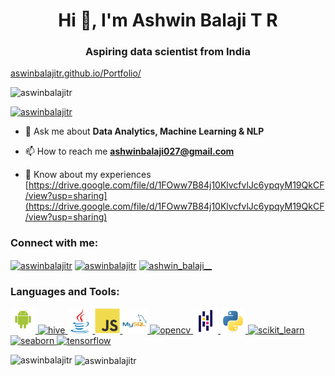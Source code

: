 <h1 align="center">Hi 👋, I'm Ashwin Balaji T R</h1>
<h3 align="center">Aspiring data scientist from India</h3>
<a align="center" href="https://aswinbalajitr.github.io/Portfolio/">aswinbalajitr.github.io/Portfolio/</a>

<p align="left"> <img src="https://komarev.com/ghpvc/?username=aswinbalajitr&label=Profile%20views&color=0e75b6&style=flat" alt="aswinbalajitr" /> </p>

<p align="left"> <a href="https://twitter.com/aswinbalajitr" target="blank"><img src="https://img.shields.io/twitter/follow/aswinbalajitr?logo=twitter&style=for-the-badge" alt="aswinbalajitr" /></a> </p>

- 💬 Ask me about **Data Analytics, Machine Learning & NLP**

- 📫 How to reach me **ashwinbalaji027@gmail.com**

- 📄 Know about my experiences [https://drive.google.com/file/d/1FOww7B84j10KlvcfvlJc6ypqyM19QkCF/view?usp=sharing](https://drive.google.com/file/d/1FOww7B84j10KlvcfvlJc6ypqyM19QkCF/view?usp=sharing)

<h3 align="left">Connect with me:</h3>
<p align="left">
<a href="https://twitter.com/aswinbalajitr" target="blank"><img align="center" src="https://raw.githubusercontent.com/rahuldkjain/github-profile-readme-generator/master/src/images/icons/Social/twitter.svg" alt="aswinbalajitr" height="30" width="40" /></a>
<a href="https://linkedin.com/in/aswinbalajitr" target="blank"><img align="center" src="https://raw.githubusercontent.com/rahuldkjain/github-profile-readme-generator/master/src/images/icons/Social/linked-in-alt.svg" alt="aswinbalajitr" height="30" width="40" /></a>
<a href="https://instagram.com/ashwin_balaji__" target="blank"><img align="center" src="https://raw.githubusercontent.com/rahuldkjain/github-profile-readme-generator/master/src/images/icons/Social/instagram.svg" alt="ashwin_balaji__" height="30" width="40" /></a>
</p>

<h3 align="left">Languages and Tools:</h3>
<p align="left"> <a href="https://developer.android.com" target="_blank" rel="noreferrer"> <img src="https://raw.githubusercontent.com/devicons/devicon/master/icons/android/android-original-wordmark.svg" alt="android" width="40" height="40"/> </a> <a href="https://hive.apache.org/" target="_blank" rel="noreferrer"> <img src="https://www.vectorlogo.zone/logos/apache_hive/apache_hive-icon.svg" alt="hive" width="40" height="40"/> </a> <a href="https://www.java.com" target="_blank" rel="noreferrer"> <img src="https://raw.githubusercontent.com/devicons/devicon/master/icons/java/java-original.svg" alt="java" width="40" height="40"/> </a> <a href="https://developer.mozilla.org/en-US/docs/Web/JavaScript" target="_blank" rel="noreferrer"> <img src="https://raw.githubusercontent.com/devicons/devicon/master/icons/javascript/javascript-original.svg" alt="javascript" width="40" height="40"/> </a> <a href="https://www.mysql.com/" target="_blank" rel="noreferrer"> <img src="https://raw.githubusercontent.com/devicons/devicon/master/icons/mysql/mysql-original-wordmark.svg" alt="mysql" width="40" height="40"/> </a> <a href="https://opencv.org/" target="_blank" rel="noreferrer"> <img src="https://www.vectorlogo.zone/logos/opencv/opencv-icon.svg" alt="opencv" width="40" height="40"/> </a> <a href="https://pandas.pydata.org/" target="_blank" rel="noreferrer"> <img src="https://raw.githubusercontent.com/devicons/devicon/2ae2a900d2f041da66e950e4d48052658d850630/icons/pandas/pandas-original.svg" alt="pandas" width="40" height="40"/> </a> <a href="https://www.python.org" target="_blank" rel="noreferrer"> <img src="https://raw.githubusercontent.com/devicons/devicon/master/icons/python/python-original.svg" alt="python" width="40" height="40"/> </a> <a href="https://scikit-learn.org/" target="_blank" rel="noreferrer"> <img src="https://upload.wikimedia.org/wikipedia/commons/0/05/Scikit_learn_logo_small.svg" alt="scikit_learn" width="40" height="40"/> </a> <a href="https://seaborn.pydata.org/" target="_blank" rel="noreferrer"> <img src="https://seaborn.pydata.org/_images/logo-mark-lightbg.svg" alt="seaborn" width="40" height="40"/> </a> <a href="https://www.tensorflow.org" target="_blank" rel="noreferrer"> <img src="https://www.vectorlogo.zone/logos/tensorflow/tensorflow-icon.svg" alt="tensorflow" width="40" height="40"/> </a> </p>

<p><img align="left" src="https://github-readme-stats.vercel.app/api/top-langs?username=aswinbalajitr&show_icons=true&locale=en&layout=compact" alt="aswinbalajitr" /></p>

<p>&nbsp;<img align="center" src="https://github-readme-stats.vercel.app/api?username=aswinbalajitr&show_icons=true&locale=en" alt="aswinbalajitr" /></p>
